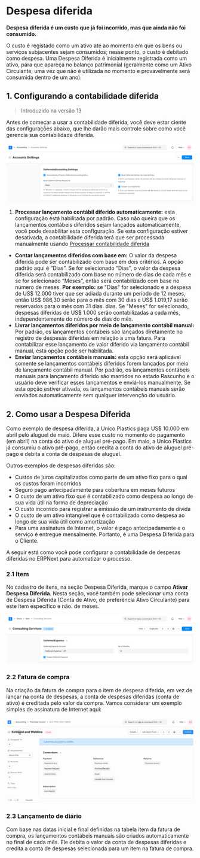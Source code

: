 # Despesa diferida



**Despesa diferida é um custo que já foi incorrido, mas que ainda não foi consumido.**


O custo é registado como um ativo até ao momento em que os bens ou serviços subjacentes sejam consumidos; nesse ponto, o custo é debitado como despesa. Uma Despesa Diferida é inicialmente registrada como um ativo, para que apareça no balanço patrimonial (geralmente como um Ativo Circulante, uma vez que não é utilizada no momento e provavelmente será consumida dentro de um ano).


## 1. Configurando a contabilidade diferida



> 
> Introduzido na versão 13
> 
> 
> 


Antes de começar a usar a contabilidade diferida, você deve estar ciente das configurações abaixo, que lhe darão mais controle sobre como você gerencia sua contabilidade diferida.


![Configurações de contabilidade diferida](/files/deferred-accounting-settings.png)


1. **Processar lançamento contábil diferido automaticamente:** esta configuração está habilitada por padrão. Caso não queira que os lançamentos contábeis diferidos sejam lançados automaticamente, você pode desabilitar esta configuração. Se esta configuração estiver desativada, a contabilidade diferida terá que ser processada manualmente usando [Processar contabilidade diferida](/docs/pt/accounts/process-deferred-accounting)

- **Contar lançamentos diferidos com base em:** O valor da despesa diferida pode ser contabilizado com base em dois critérios. A opção padrão aqui é “Dias”. Se for selecionado “Dias”, o valor da despesa diferida será contabilizado com base no número de dias de cada mês e se for selecionado “Meses”, então será contabilizado com base no número de meses. **Por exemplo:** se "Dias" for selecionado e a despesa de US$ 12.000 tiver que ser adiada durante um período de 12 meses, então US$ 986,30 serão para o mês com 30 dias e US$ 1.019,17 serão reservados para o mês com 31 dias. dias. Se "Meses" for selecionado, despesas diferidas de US$ 1.000 serão contabilizadas a cada mês, independentemente do número de dias do mês.
- **Livrar lançamentos diferidos por meio de lançamento contábil manual:** Por padrão, os lançamentos contábeis são lançados diretamente no registro de despesas diferidas em relação a uma fatura. Para contabilizar esse lançamento de valor diferido via lançamento contábil manual, esta opção pode ser habilitada.
- **Enviar lançamentos contábeis manuais:** esta opção será aplicável somente se lançamentos contábeis diferidos forem lançados por meio de lançamento contábil manual. Por padrão, os lançamentos contábeis manuais para lançamento diferido são mantidos no estado Rascunho e o usuário deve verificar esses lançamentos e enviá-los manualmente. Se esta opção estiver ativada, os lançamentos contábeis manuais serão enviados automaticamente sem qualquer intervenção do usuário.


## 2. Como usar a Despesa Diferida


Como exemplo de despesa diferida, a Unico Plastics paga US$ 10.000 em abril pelo aluguel de maio. Difere esse custo no momento do pagamento (em abril) na conta do ativo de aluguel pré-pago. Em maio, a Unico Plastics já consumiu o ativo pré-pago, então credita a conta do ativo de aluguel pré-pago e debita a conta de despesas de aluguel.


Outros exemplos de despesas diferidas são:


* Custos de juros capitalizados como parte de um ativo fixo para o qual os custos foram incorridos
* Seguro pago antecipadamente para cobertura em meses futuros
* O custo de um ativo fixo que é contabilizado como despesa ao longo de sua vida útil na forma de depreciação
* O custo incorrido para registrar a emissão de um instrumento de dívida
* O custo de um ativo intangível que é contabilizado como despesa ao longo de sua vida útil como amortização
* Para uma assinatura de Internet, o valor é pago antecipadamente e o serviço é entregue mensalmente. Portanto, é uma Despesa Diferida para o Cliente.


A seguir está como você pode configurar a contabilidade de despesas diferidas no ERPNext para automatizar o processo.


### 2.1 Item


No cadastro de itens, na seção Despesa Diferida, marque o campo **Ativar Despesa Diferida**. Nesta seção, você também pode selecionar uma conta de Despesa Diferida (Conta de Ativo, de preferência Ativo Circulante) para este item específico e não. de meses.


![Item com despesa diferida](/files/deferred-item-expense.png)


### 2.2 Fatura de compra


Na criação da fatura de compra para o item de despesa diferida, em vez de lançar na conta de despesas, a conta de despesas diferidas (conta de ativo) é creditada pelo valor da compra. Vamos considerar um exemplo simples de assinatura de Internet aqui:


![Fatura com despesa diferida](/files/deferred-purchase-invoice.gif)


### 2.3 Lançamento de diário


Com base nas datas inicial e final definidas na tabela item da fatura de compra, os lançamentos contábeis manuais são criados automaticamente no final de cada mês. Ele debita o valor da conta de despesas diferidas e credita a conta de despesas selecionada para um item na fatura de compra.



